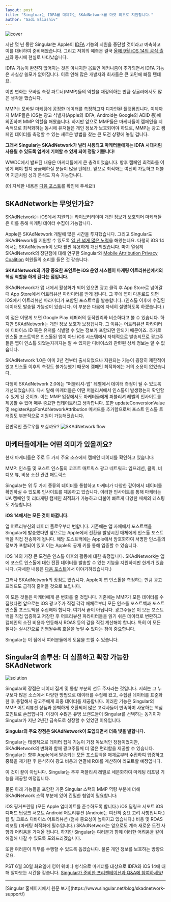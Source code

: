 ```yaml
---
layout: post
title: "Singluar는 IDFA를 대체하는 SKAdNetwork를 마켓 최초로 지원합니다."
author: "Gadi Eliashiv"
---
```


![cover](https://www.singular.net/wp-content/uploads/2020/06/Hero_General_1980x930.png)

지난 몇 년 동안 Singular는 Apple이 [IDFA](https://www.singular.net/blog/mobile-tutorial-series-idfa-apple-identifier-advertisers/) 기능의 지원을 중단할 것이라고 예측하고 이를 대비하여 준비해왔습니다. 그리고 저희의 예측은 결국 [올해 9월 iOS 14의 공식 출시](https://www.singular.net/blog/ios14-idfa-limit-ad-tracking-skadnetwork-wwdc-privacy-update/)와 동시에 현실로 나타났습니다.

IDFA 기능이 완전히 없어지는 것은 아니지만 옵트인 메커니즘이 추가되면서 IDFA 기능은 사실상 쓸모가 없어집니다. 이로 인해 많은 개발자와 회사들은 큰 고민에 빠질 텐데요.

이번 변화는 모바일 측정 파트너(MMP)들의 역할을 재정의하는 만큼 싱귤러에서도 많은 생각을 했습니다. 

MMP는 모바일 마케팅에 공정한 데이터를 측정하고자 디자인된 플랫폼입니다. 이제까지 MMP들은 iOS는 광고 식별자(Apple의 IDFA, Android는 Google의 ADID 등)에 의존하며 MMP 역할을 해왔습니다. 하지만 앞으로 MMP들은 마케터들이 캠페인을 지속적으로 최적화하는 동시에 유저들은 개인 정보가 보호되어야 하므로, MMP는 광고 캠페인 데이터를 측정할 수 있는 새로운 방법을 찾는 큰 도전 상황에 놓일 겁니다. 

**그래서 Singular는 SKAdNetwork가 널리 사용되고 마케터들에게는 IDFA 시대처럼 사용될 수 있도록 업계에 기여할 수 있게 되어 정말 기쁩니다!**

WWDC에서 발표된 내용은 마케터들에게 큰 충격이었습니다. 향후 캠페인 최적화를 어떻게 해야 할지 궁금해하실 분들이 많을 텐데요. 앞으로 최적화는 여전히 가능하고 더불어 지금처럼 성과 분석도 지속 가능합니다.

(더 자세한 내용은 [다음 포스트](https://singularkorea.github.io/2020-06-29/idfa-faq)를 확인해 주세요!)

## SKAdNetwork는 무엇인가요?

SKAdNetwork는 iOS에서 지원되는 라이브러리이며 개인 정보가 보호되어 마케터들은 이를 통해 마케팅 데이터 수집이 가능합니다.

Apple은 SKAdNetwork 개발에 많은 시간을 투자했습니다. 그리고 Singular도 SKAdNework를 지원할 수 있도록 [일 년 넘게 많은 노력](https://www.singular.net/blog/mobile-marketing-measurement-privacy-idfa/)을 해왔는데요. 다행히 iOS 14에서는 SKAdNetwork이 보다 훨씬 유용하게 개선되었습니다. 마치 열심히 SKAdNetwork의 장단점에 대해 연구한 Singular와 [Mobile Attribution Privacy Coalition](https://joinmap.org/) 회원들의 소리를 들은 것 같습니다.

**SKAdNetwork의 가장 중요한 포인트는 iOS 운영 시스템이 마케팅 어트리뷰션에서의 핵심 역할을 하게 된다는 점입니다.**

SKAdNetwork가 앱 내에서 활성화가 되어 있으면 광고 클릭 후 App Store로 넘어갈 때 App Store에서 어트리뷰션 파라미터를 받게 됩니다. 그 후에 앱이 다운로드 되면 iOS에서 어트리뷰션 파라미터가 포함된 포스트백을 발송합니다. (인스톨 이후에 수집된 데이터도 발송될 가능성이 있습니다. 이 부분은 다음에 자세히 설명하도록 하겠습니다.)

이 점은 어떻게 보면 Google Play 레퍼러의 동작원리와 비슷하다고 볼 수 있습니다. 하지만 SKAdNetwork는 개인 정보 보호가 보장됩니다. 그 이유는 어트리뷰션 파라미터에 디바이스 ID 혹은 유저를 식별할 수 있는 정보가 포함되면 안되기 때문이죠. 추가로 인스톨 포스트백은 인스톨된 앱이 아닌 iOS 시스템에서 자체적으로 발송되므로 광고주들은 앱이 인스톨 되었는지까지는 알 수 있지만 디바이스와 관련된 상세 정보는 알 수 없습니다.

SKAdNetwork 1.0은 이미 2년 전부터 출시되었으나 지원되는 기능이 굉장히 제한적이었고 인스톨 이후의 측정도 불가능했기 때문에 캠페인 최적화에는 거의 소용이 없었습니다.

다행히 SKAdNetwork 2.0에는 “퍼블리셔-앱” 레벨에서 데이터 측정이 될 수 있도록 개선되었습니다. 다시 말해 마케터들은 어떤 퍼블리셔에서 인스톨이 발생했는지 확인할 수 있게 된 것이죠. 이는 MMP 입장에서도 마케터들에게 퍼블리셔 레벨의 인사이트를 제공할 수 있어 매우 중요한 업데이트라고 생각합니다. 또한 updateConversionValue 및 registerAppForAdNetworkAttribution 메서드를 추가함으로써 포스트 인스톨 트래킹도 부분적으로 지원이 가능해졌습니다.

전반적인 플로우를 보실까요?
![SKAdNetwork flow](https://www.singular.net/wp-content/uploads/2020/06/IDFA_01-1-1024x747.png)

## 마케터들에게는 어떤 의미가 있을까요?

현재 마케터들은 주로 두 가지 주요 소스에서 캠페인 데이터를 확인하고 있습니다:

MMP: 인스톨 및 포스트 인스톨의 코호트 매트릭스
광고 네트워크: 임프레션, 클릭, 비디오 뷰, 비용 소진 관련 매트릭스

Singular는 위 두 가지 종류의 데이터를 통합하고 마케터가 다양한 깊이에서 데이터를 확인하실 수 있도록 인사이트를 제공하고 있습니다. 이러한 인사이트를 통해 마케터는 UA 캠페인 및 리타게팅 캠페인 최적화가 가능하고 더불어 빠르게 다양한 매체의 테스팅도 가능합니다.

**iOS 14에서는 모든 것이 바뀝니다.**

앱 어트리뷰션의 데이터 플로우부터 변합니다. 기존에는 앱 자체에서 포스트백을 Singular에 발송했다면 앞으로는 Apple에서 전환을 발생시킨 매체에게 인스톨 포스트백을 직접 전송하게 됩니다. 해당 포스트백에는 Apple에서 암호화하여 서명한 인스톨의 정보가 포함되어 있고 이는 Apple의 공개 키를 통해 입증할 수 있습니다.

iOS 14의 가장 큰 도전은 인스톨 이후의 활동에 대한 측정입니다. SKAdNetwork는 앱에 포스트 인스톨에 대한 전환 데이터를 발송할 수 있는 기능을 지원하지만 한계가 있습니다. (자세한 내용은 [다음 포스트](https://singularkorea.github.io/2020-06-29/idfa-faq)에서 이야기하겠습니다.)

그러나 SKAdNetwork의 장점도 있습니다. Apple이 앱 인스톨을 측정하는 만큼 광고 프러드도 급격히 줄어들 것으로 보입니다.

이 모든 것들은 마케터에게 큰 변화를 줄 것입니다. 기존에는 MMP가 모든 데이터를 수집했다면 앞으로는 iOS 광고주가 직접 각각 매체로부터 모든 인스틀 포스트백과 포스트 인스톨 포스트백을 수집해야 합니다. 여기서 끝이 아닙니다. 광고주들은 이 모든 포스트백을 직접 입증하고 저장한 후 어트리뷰션 파라미터들을 읽기 쉬운 데이터로 변환하고 캠페인의 소진 비용과 연동해서 ROAS 등의 값을 직접 계산해야 합니다. 특히 이 모든 절차는 실시간으로 진행될수록 효율을 높일 수 있다는 점이 중요합니다.

Singular는 이 점에서 여러분둘에게 도움을 드릴 수 있습니다.


## Singular의 솔루션: 더 심플하고 확장 가능한 SKAdNetwork
![solution](https://www.singular.net/wp-content/uploads/2020/06/IDFA_02-1-1024x607.png)

Singular의 장점은 데이터 집계 및 통합 부분의 선두 주자라는 것입니다. 저희는 그 누구보다 많은 소스에서 다양한 방법으로 데이터를 수집해 왔고, 수집된 데이터를 표준화한 후 통합해서 광고주에게 최종 데이터를 제공합니다. 이러한 기능은 Singular의 MMP 어트리뷰션 상품과 완벽하게 호환되어 많은 고객사들이 만족하며 사용하는 핵심 포인트로 손꼽힙니다. 이것이 수많은 유명 브랜드들이 Singular를 선택하는 동기이자 Singular가 지난 2년간 급속도로 성장할 수 있었던 이유입니다.

**Singular의 주요 장점은 SKAdNetwork이 도입되면서 더욱 빛을 발합니다.**

Singular는 태생적으로 데이터 집계 기능이 가장 독보적인 장점이었지만, SKAdNetwork의 변화와 함께 광고주들께 더 많은 편리함을 제공할 수 있습니다. Singular는 향후 Apple에서 발송되는 모든 포스트백을 매체로부터 수집하여 입증하고 중복을 제거한 후 분석하여 광고 비용과 연결해 ROI를 계산하여 리포트할 예정입니다.

이 것이 끝이 아닙니다. Singular는 추후 퍼블리셔 레벨로 세분화하여 마케팅 리포팅 기능을 제공할 예정입니다.

물론 아래 기능들을 포함한 기존 Singular 스택의 MMP 역량 부분에 더해 SKAdNetwork 스택 부분에 있어 긴밀한 협업이 필요합니다: 

iOS 핑거프린팅 (모든 Apple 업데이트를 준수하도록 합니다.)
iOS 딥링크 서포트
iOS 디퍼드 딥링크 서포트
Android 어트리뷰션 (Android는 여전히 중요 고려 사항입니다.)
웹 및 크로스 디바이스 어트리뷰션 (점차 중요성이 높아지고 있습니다.)
비용 및 ROAS 리포팅 (마케팅 최적화에 필수입니다.)
SKAdNetwork는 앞으로도 계속 새로운 도전 사항과 어려움을 가져올 겁니다. 하지만 Singular는 여러분과 함께 이러한 어려움을 같이 해결해 나갈 수 있도록 도와드리겠습니다.

또한 여러분이 직무를 수행할 수 있도록 돕겠습니다. 물론 개인 정보를 보호하는 방향으로요.

PST 6월 30일 화요일에 영어 웨비나 형식으로 마케터를 대상으로 IDFA와 iOS 14에 대해 알아보는 시간을 갖습니다. [Singular가 준비한 프리젠테이션과 Q&A에 참여하세요](https://singular.zoom.us/webinar/register/3815930587328/WN_RUeiSwckQvurSlRk-Hjukg)!


<hr>
[Singular 홈페이지에서 원문 보기](https://www.singular.net/blog/skadnetwork-support/)
